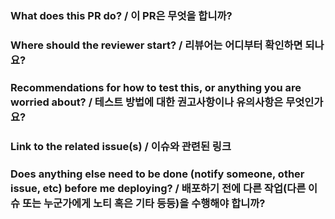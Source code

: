 ### What does this PR do? / 이 PR은 무엇을 합니까?

### Where should the reviewer start? / 리뷰어는 어디부터 확인하면 되나요?

### Recommendations for how to test this, or anything you are worried about? / 테스트 방법에 대한 권고사항이나 유의사항은 무엇인가요?

### Link to the related issue(s) / 이슈와 관련된 링크
        
### Does anything else need to be done (notify someone, other issue, etc) before me deploying? / 배포하기 전에 다른 작업(다른 이슈 또는 누군가에게 노티 혹은 기타 등등)을 수행해야 합니까?

